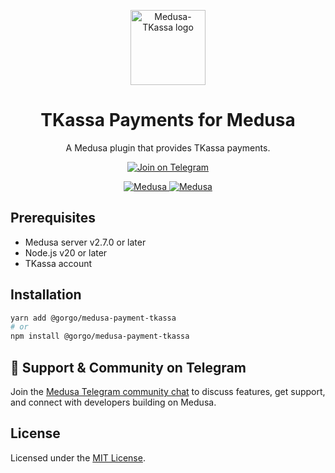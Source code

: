 <p align="center">
  <a href="https://www.medusajs.com">
    <picture>
      <source media="(prefers-color-scheme: dark)" srcset="https://github.com/user-attachments/assets/21d1bce5-d168-41ed-a2af-87aa0d4b6b5e">
      <source media="(prefers-color-scheme: light)" srcset="https://github.com/user-attachments/assets/21d1bce5-d168-41ed-a2af-87aa0d4b6b5e">
      <img alt="Medusa-TKassa logo" src="https://github.com/user-attachments/assets/21d1bce5-d168-41ed-a2af-87aa0d4b6b5e" height="120">
    </picture>
  </a>
  
</p>

<h1 align="center">
TKassa Payments for Medusa
</h1>

<p align="center">
A Medusa plugin that provides TKassa payments.
</p>

<p align="center">
  <a href="https://t.me/medusajs_com">
    <img src="https://img.shields.io/badge/Telegram-Join_Medusa_Community_Chat-0088cc?logo=telegram&style=social" alt="Join on Telegram" />
  </a>
</p>

<p align="center">
  <a href="https://medusajs.com">
    <img src="https://img.shields.io/badge/Medusa-^2.7.0-blue?logo=medusa" alt="Medusa" />
  </a>
  <a href="https://medusajs.com">
    <img src="https://img.shields.io/badge/Tested_with_Medusa-v2.8.4-green?logo=checkmarx" alt="Medusa" />
  </a>
</p>

## Prerequisites

- Medusa server v2.7.0 or later
- Node.js v20 or later
- TKassa account

## Installation

```bash
yarn add @gorgo/medusa-payment-tkassa
# or
npm install @gorgo/medusa-payment-tkassa
```

## 💬 Support & Community on Telegram

Join the [Medusa Telegram community chat](https://t.me/medusajs_com) to discuss features, get support, and connect with developers building on Medusa.

## License

Licensed under the [MIT License](LICENSE).